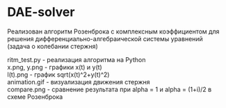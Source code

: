 # DAE-solver
Реализован алгоритм Розенброка с комплексным коэффициентом для решения дифференциально-алгебраической системы уравнений (задача о колебании стержня)

ritm_test.py - реализация алгоритма на Python  
x.png, y.png - графики x(t) и y(t)  
l(t).png - график sqrt(x(t)^2+y(t)^2)  
animation.gif - визуализация движения стержня  
compare.png - сравнение результата при alpha = 1 и alpha = (1+i)/2 в схеме Розенброка
